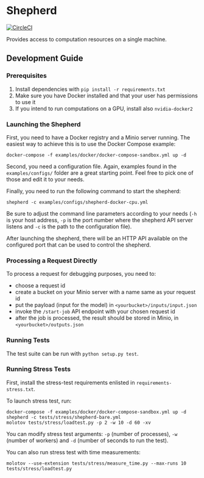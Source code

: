 # Shepherd

[![CircleCI](https://circleci.com/gh/iterait/shepherd.png?style=shield&circle-token=1045f8994f4f35d81130331600a0683e16bbb4f9)](https://circleci.com/gh/iterait/shepherd/tree/master)

Provides access to computation resources on a single machine.

## Development Guide

### Prerequisites

1. Install dependencies with `pip install -r requirements.txt`
2. Make sure you have Docker installed and that your user has permissions to use 
   it
3. If you intend to run computations on a GPU, install also `nvidia-docker2`

### Launching the Shepherd

First, you need to have a Docker registry and a Minio server running. The 
easiest way to achieve this is to use the Docker Compose example:

```
docker-compose -f examples/docker/docker-compose-sandbox.yml up -d
```

Second, you need a configuration file. Again, examples found in the `examples/configs/` 
folder are a great starting point. Feel free to pick one of those and edit it to 
your needs.

Finally, you need to run the following command to start the shepherd:

```
shepherd -c examples/configs/shepherd-docker-cpu.yml
```

Be sure to adjust the command line parameters according to your needs (`-h` is 
your host address, `-p` is the port number where the shepherd API server listens 
and `-c` is the path to the configuration file).

After launching the shepherd, there will be an HTTP API available on the 
configured port that can be used to control the shepherd.

### Processing a Request Directly

To process a request for debugging purposes, you need to:

- choose a request id
- create a bucket on your Minio server with a name same as your request id
- put the payload (input for the model) in `<yourbucket>/inputs/input.json`
- invoke the `/start-job` API endpoint with your chosen request id
- after the job is processed, the result should be stored in Minio, in 
  `<yourbucket>/outputs.json`

### Running Tests

The test suite can be run with `python setup.py test`.

### Running Stress Tests

First, install the stress-test requirements enlisted in `requirements-stress.txt`.

To launch stress test, run:
```
docker-compose -f examples/docker/docker-compose-sandbox.yml up -d
shepherd -c tests/stress/shepherd-bare.yml
molotov tests/stress/loadtest.py -p 2 -w 10 -d 60 -xv
```
You can modify stress test arguments: `-p` (number of processes), `-w` (number of workers) and 
`-d` (number of seconds to run the test).

You can also run stress test with time measurements:
```
molotov --use-extension tests/stress/measure_time.py --max-runs 10 tests/stress/loadtest.py
```
